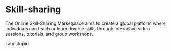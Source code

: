 # Skill-sharing
The Online Skill-Sharing Marketplace aims to create a global platform where individuals can teach or learn diverse skills through interactive video sessions, tutorials, and group workshops. 

I am stupid
